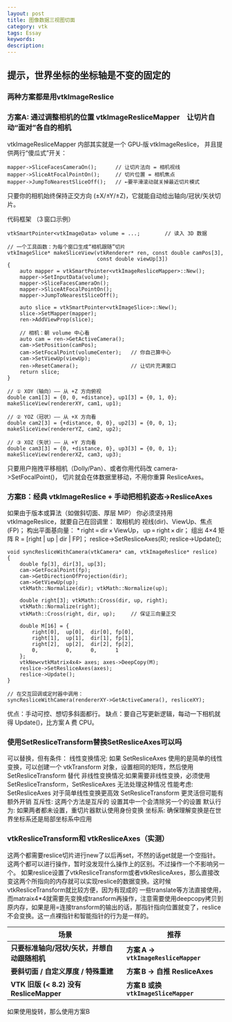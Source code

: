 ```yaml
---
layout: post
title: 图像数据三视图切面
category: vtk
tags: Essay
keywords: 
description: 
---
```

## 提示，世界坐标的坐标轴是不变的固定的
### 两种方案都是用vtkImageReslice
### 方案A: 通过调整相机的位置 vtkImageResliceMapper 让切片自动“面对”各自的相机
vtkImageResliceMapper 内部其实就是一个 GPU‑版 vtkImageReslice，
并且提供两行“傻瓜式”开关：
```
mapper->SliceFacesCameraOn();      // 让切片法向 = 相机视线
mapper->SliceAtFocalPointOn();     // 切片位置 = 相机焦点
mapper->JumpToNearestSliceOff();   // ←要平滑滚动就关掉最近切片模式
```
只要你的相机始终保持正交方向 (±X/±Y/±Z)，它就能自动给出轴向/冠状/矢状切片。

代码框架 （3 窗口示例）
```
vtkSmartPointer<vtkImageData> volume = ...;        // 读入 3D 数据

// 一个工具函数：为每个窗口生成“相机跟随”切片
vtkImageSlice* makeSliceView(vtkRenderer* ren, const double camPos[3],
                             const double viewUp[3])
{
    auto mapper = vtkSmartPointer<vtkImageResliceMapper>::New();
    mapper->SetInputData(volume);
    mapper->SliceFacesCameraOn();
    mapper->SliceAtFocalPointOn();
    mapper->JumpToNearestSliceOff();

    auto slice = vtkSmartPointer<vtkImageSlice>::New();
    slice->SetMapper(mapper);
    ren->AddViewProp(slice);

    // 相机：朝 volume 中心看
    auto cam = ren->GetActiveCamera();
    cam->SetPosition(camPos);
    cam->SetFocalPoint(volumeCenter);   // 你自己算中心
    cam->SetViewUp(viewUp);
    ren->ResetCamera();                 // 让切片充满窗口
    return slice;
}

// ① XOY（轴向）—— 从 +Z 方向俯视
double cam1[3] = {0, 0, +distance}, up1[3] = {0, 1, 0};
makeSliceView(rendererXY, cam1, up1);

// ② YOZ（冠状）—— 从 +X 方向看
double cam2[3] = {+distance, 0, 0}, up2[3] = {0, 0, 1};
makeSliceView(rendererYZ, cam2, up2);

// ③ XOZ（矢状）—— 从 +Y 方向看
double cam3[3] = {0, +distance, 0}, up3[3] = {0, 0, 1};
makeSliceView(rendererXZ, cam3, up3);
```
只要用户拖拽平移相机（Dolly/Pan）、或者你用代码改 camera->SetFocalPoint()，
切片就会在体数据里移动，不用你重算 ResliceAxes。

### 方案B：经典 vtkImageReslice + 手动把相机姿态→ResliceAxes
如果由于版本或算法（如做斜切面、厚层 MIP）
你必须坚持用 vtkImageReslice，就要自己在回调里：
取相机的 视线(dir)、ViewUp、焦点(FP)；
构出平面基向量：
* right = dir × ViewUp， up = right × dir；
组出 4×4 矩阵 R = [right | up | dir | FP]；
reslice->SetResliceAxes(R); reslice->Update();
```
void syncResliceWithCamera(vtkCamera* cam, vtkImageReslice* reslice)
{
    double fp[3], dir[3], up[3];
    cam->GetFocalPoint(fp);
    cam->GetDirectionOfProjection(dir);
    cam->GetViewUp(up);
    vtkMath::Normalize(dir); vtkMath::Normalize(up);

    double right[3]; vtkMath::Cross(dir, up, right);
    vtkMath::Normalize(right);
    vtkMath::Cross(right, dir, up);     // 保证三向量正交

    double M[16] = {
        right[0],  up[0],  dir[0], fp[0],
        right[1],  up[1],  dir[1], fp[1],
        right[2],  up[2],  dir[2], fp[2],
        0,         0,      0,      1
    };
    vtkNew<vtkMatrix4x4> axes; axes->DeepCopy(M);
    reslice->SetResliceAxes(axes);
    reslice->Update();
}

// 在交互回调或定时器中调用：
syncResliceWithCamera(rendererXY->GetActiveCamera(), resliceXY);
```
优点：手动可控、想切多斜面都行。
缺点：要自己写更新逻辑，每动一下相机就得 Update()，比方案 A 费 CPU。

### 使用SetResliceTransform替换SetResliceAxes可以吗
可以替换，但有条件：
线性变换情况:
如果 SetResliceAxes 使用的是简单的线性变换，可以创建一个 vtkTransform 对象，设置相同的矩阵，然后使用 SetResliceTransform 替代
非线性变换情况:如果需要非线性变换，必须使用 SetResliceTransform，SetResliceAxes 无法处理这种情况
性能考虑:
SetResliceAxes 对于简单线性变换更高效
SetResliceTransform 更灵活但可能有额外开销
互斥性:
这两个方法是互斥的
设置其中一个会清除另一个的设置
默认行为:
如果两者都未设置，重切片器默认使用身份变换
坐标系:
确保理解变换是在世界坐标系还是局部坐标系中应用

### vtkResliceTransform和 vtkResliceAxes（实测）
这两个都需要reslice切片进行new了以后再set，不然的话get就是一个空指针。这两个都可以进行操作，暂时没发现什么操作上的区别。不过操作一个不影响另一个。
如果reslice设置了vtkResliceTransform或者vtkResliceAxes，那么直接改变这两个所指向的内存就可以实现reslice的数据变换。这时候vtkResliceTransform就比较方便，因为有现成的
一些translate等方法直接使用，而matraix4*4就需要先变换成transform再操作，注意需要使用deepcopy拷贝到原内存，如果是用=连接transform的输出的话，那指针指向位置就变了，reslice
不会变换。这一点裸指针和智能指针的行为是一样的。

| 场景                                  | 推荐                                 |
| ----------------------------------- | ---------------------------------- |
| **只要标准轴向/冠状/矢状，并想自动跟随相机**           | **方案 A → `vtkImageResliceMapper`** |
| **要斜切面 / 自定义厚度 / 特殊重建**             | **方案 B → 自推 ResliceAxes**          |
| **VTK 旧版 (< 8.2) 没有 ResliceMapper** | **方案 B 或换 `vtkImageSliceMapper`**  |

如果使用旋转，那么使用方案B
